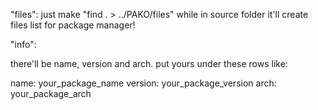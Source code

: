"files":
just make "find . > ../PAKO/files" while in source folder
it'll create files list for package manager!

"info":

there'll be name, version and arch. put yours under these rows like:

name:
your_package_name
version:
your_package_version
arch:
your_package_arch
